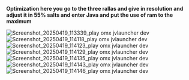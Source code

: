 **Optimization here you go to the three rallas and
give in resolution and adjust it in 55% salts
and enter Java and put the use of ram to the maximum**

![Screenshot_20250419_113339_play omx jvlauncher dev](https://github.com/user-attachments/assets/7347bbdf-86e9-4013-9490-f83232192bf0)
![Screenshot_20250419_114118_play omx jvlauncher dev](https://github.com/user-attachments/assets/ac33127e-7dff-470e-8c0b-1cde0bfecddb)
![Screenshot_20250419_114123_play omx jvlauncher dev](https://github.com/user-attachments/assets/4b8a0596-b3d1-4f2b-b8d8-2f1ec7da5fed)
![Screenshot_20250419_114129_play omx jvlauncher dev](https://github.com/user-attachments/assets/59fddf90-2c9d-43d2-a4f4-c8ebddf3e5d6)
![Screenshot_20250419_114135_play omx jvlauncher dev](https://github.com/user-attachments/assets/4e891100-5249-412f-891c-3628367db8be)
![Screenshot_20250419_114143_play omx jvlauncher dev](https://github.com/user-attachments/assets/caf91bcf-6dfc-46c5-845a-d34b8f33b7de)
![Screenshot_20250419_114146_play omx jvlauncher dev](https://github.com/user-attachments/assets/3055b621-009f-4f19-b0fe-f5b323177ae5)
